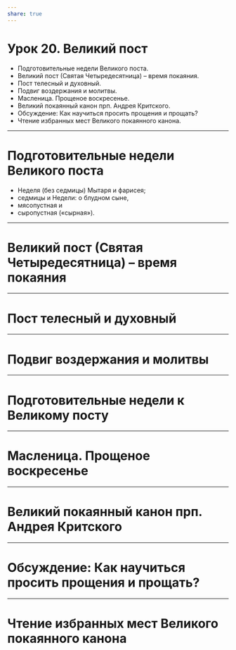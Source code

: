 ```yaml
---
share: true
---
```

# Урок 20. Великий пост

* Подготовительные недели Великого поста. 
* Великий пост (Святая Четыредесятница) – время покаяния. 
* Пост телесный и духовный. 
* Подвиг воздержания и молитвы. 
* Масленица. Прощеное воскресенье. 
* Великий покаянный канон прп. Андрея Критского. 
* Обсуждение: Как научиться просить прощения и прощать? 
* Чтение избранных мест Великого покаянного канона.

---
# Подготовительные недели Великого поста
- Неделя (без седмицы) Мытаря и фарисея; 
- седмицы и Недели: о блудном сыне, 
- мясопустная и 
- сыропустная («сырная»).

---
# Великий пост (Святая Четыредесятница) – время покаяния

---
# Пост телесный и духовный

---
# Подвиг воздержания и молитвы 

---
# Подготовительные недели к Великому посту

---
# Масленица. Прощеное воскресенье

---
# Великий покаянный канон прп. Андрея Критского

---
# Обсуждение: Как научиться просить прощения и прощать? 

---
# Чтение избранных мест Великого покаянного канона